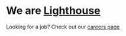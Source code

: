 # We are [Lighthouse](mylighthouse.com)
Looking for a job? Check out our [careers page](https://www.mylighthouse.com/company/careers)
